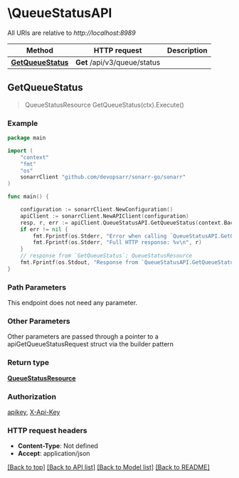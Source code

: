 # \QueueStatusAPI

All URIs are relative to *http://localhost:8989*

Method | HTTP request | Description
------------- | ------------- | -------------
[**GetQueueStatus**](QueueStatusAPI.md#GetQueueStatus) | **Get** /api/v3/queue/status | 



## GetQueueStatus

> QueueStatusResource GetQueueStatus(ctx).Execute()



### Example

```go
package main

import (
	"context"
	"fmt"
	"os"
	sonarrClient "github.com/devopsarr/sonarr-go/sonarr"
)

func main() {

	configuration := sonarrClient.NewConfiguration()
	apiClient := sonarrClient.NewAPIClient(configuration)
	resp, r, err := apiClient.QueueStatusAPI.GetQueueStatus(context.Background()).Execute()
	if err != nil {
		fmt.Fprintf(os.Stderr, "Error when calling `QueueStatusAPI.GetQueueStatus``: %v\n", err)
		fmt.Fprintf(os.Stderr, "Full HTTP response: %v\n", r)
	}
	// response from `GetQueueStatus`: QueueStatusResource
	fmt.Fprintf(os.Stdout, "Response from `QueueStatusAPI.GetQueueStatus`: %v\n", resp)
}
```

### Path Parameters

This endpoint does not need any parameter.

### Other Parameters

Other parameters are passed through a pointer to a apiGetQueueStatusRequest struct via the builder pattern


### Return type

[**QueueStatusResource**](QueueStatusResource.md)

### Authorization

[apikey](../README.md#apikey), [X-Api-Key](../README.md#X-Api-Key)

### HTTP request headers

- **Content-Type**: Not defined
- **Accept**: application/json

[[Back to top]](#) [[Back to API list]](../README.md#documentation-for-api-endpoints)
[[Back to Model list]](../README.md#documentation-for-models)
[[Back to README]](../README.md)

